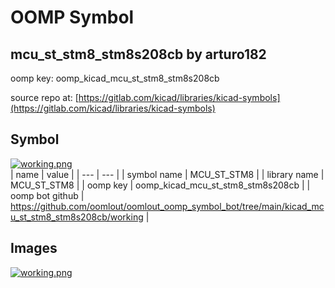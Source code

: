 # OOMP Symbol  
## mcu_st_stm8_stm8s208cb  by arturo182  
  
oomp key: oomp_kicad_mcu_st_stm8_stm8s208cb  
  
source repo at: [https://gitlab.com/kicad/libraries/kicad-symbols](https://gitlab.com/kicad/libraries/kicad-symbols)  
## Symbol  
  
[![working.png](working_600.png)](working.png)  
| name | value | 
| --- | --- | 
| symbol name | MCU_ST_STM8 | 
| library name | MCU_ST_STM8 | 
| oomp key | oomp_kicad_mcu_st_stm8_stm8s208cb | 
| oomp bot github | https://github.com/oomlout/oomlout_oomp_symbol_bot/tree/main/kicad_mcu_st_stm8_stm8s208cb/working | 
## Images  
  
[![working.png](working_140.png)](working.png)  
